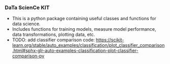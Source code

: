 ### DaTa ScienCe KIT

- This is a python package containing useful classes and functions for data science. 
- Includes functions for training models, measure model performance, data transformations, plotting data, etc.
- TODO: add classifier comparison code: https://scikit-learn.org/stable/auto_examples/classification/plot_classifier_comparison.html#sphx-glr-auto-examples-classification-plot-classifier-comparison-py
